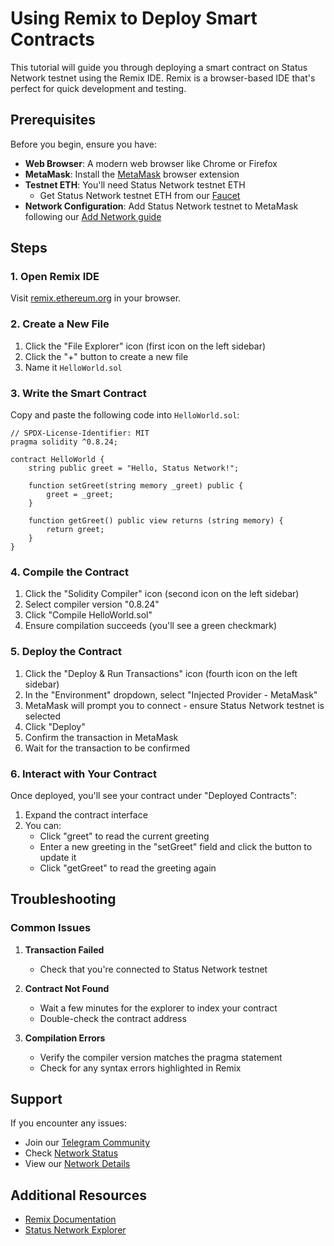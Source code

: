 # Using Remix to Deploy Smart Contracts

This tutorial will guide you through deploying a smart contract on Status Network testnet using the Remix IDE. Remix is a browser-based IDE that's perfect for quick development and testing.

## Prerequisites

Before you begin, ensure you have:

- **Web Browser**: A modern web browser like Chrome or Firefox
- **MetaMask**: Install the [MetaMask](https://metamask.io) browser extension
- **Testnet ETH**: You'll need Status Network testnet ETH
  - Get Status Network testnet ETH from our [Faucet](/tools/testnet-faucets)
- **Network Configuration**: Add Status Network testnet to MetaMask following our [Add Network guide](/general-info/add-status-network)

## Steps

### 1. Open Remix IDE

Visit [remix.ethereum.org](https://remix.ethereum.org) in your browser.

### 2. Create a New File

1. Click the "File Explorer" icon (first icon on the left sidebar)
2. Click the "+" button to create a new file
3. Name it `HelloWorld.sol`

### 3. Write the Smart Contract

Copy and paste the following code into `HelloWorld.sol`:

```solidity
// SPDX-License-Identifier: MIT
pragma solidity ^0.8.24;

contract HelloWorld {
    string public greet = "Hello, Status Network!";

    function setGreet(string memory _greet) public {
        greet = _greet;
    }

    function getGreet() public view returns (string memory) {
        return greet;
    }
}
```

### 4. Compile the Contract

1. Click the "Solidity Compiler" icon (second icon on the left sidebar)
2. Select compiler version "0.8.24"
3. Click "Compile HelloWorld.sol"
4. Ensure compilation succeeds (you'll see a green checkmark)

### 5. Deploy the Contract

1. Click the "Deploy & Run Transactions" icon (fourth icon on the left sidebar)
2. In the "Environment" dropdown, select "Injected Provider - MetaMask"
3. MetaMask will prompt you to connect - ensure Status Network testnet is selected
4. Click "Deploy"
5. Confirm the transaction in MetaMask
6. Wait for the transaction to be confirmed

### 6. Interact with Your Contract

Once deployed, you'll see your contract under "Deployed Contracts":

1. Expand the contract interface
2. You can:
   - Click "greet" to read the current greeting
   - Enter a new greeting in the "setGreet" field and click the button to update it
   - Click "getGreet" to read the greeting again

## Troubleshooting

### Common Issues

1. **Transaction Failed**
   - Check that you're connected to Status Network testnet

2. **Contract Not Found**
   - Wait a few minutes for the explorer to index your contract
   - Double-check the contract address

3. **Compilation Errors**
   - Verify the compiler version matches the pragma statement
   - Check for any syntax errors highlighted in Remix

## Support

If you encounter any issues:
- Join our [Telegram Community](https://t.me)
- Check [Network Status](https://health.status.network)
- View our [Network Details](/general-info/network-details)

## Additional Resources

- [Remix Documentation](https://remix-ide.readthedocs.io/)
- [Status Network Explorer](https://sepoliascan.status.network)
